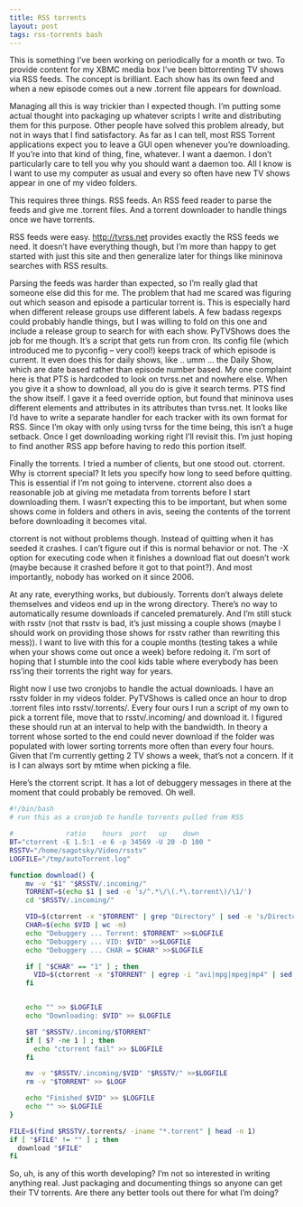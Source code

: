 ```yaml
---
title: RSS torrents
layout: post
tags: rss-torrents bash
---
```




This is something I’ve been working on periodically for a month or two. To provide content for my XBMC media box I’ve been bittorrenting TV shows via RSS feeds. The concept is brilliant. Each show has its own feed and when a new episode comes out a new .torrent file appears for download.

Managing all this is way trickier than I expected though. I’m putting some actual thought into packaging up whatever scripts I write and distributing them for this purpose. Other people have solved this problem already, but not in ways that I find satisfactory. As far as I can tell, most RSS Torrent applications expect you to leave a GUI open whenever you’re downloading. If you’re into that kind of thing, fine, whatever. I want a daemon. I don’t particularly care to tell you why you should want a daemon too. All I know is I want to use my computer as usual and every so often have new TV shows appear in one of my video folders.

This requires three things. RSS feeds. An RSS feed reader to parse the feeds and give me .torrent files. And a torrent downloader to handle things once we have torrents.

RSS feeds were easy. http://tvrss.net provides exactly the RSS feeds we need. It doesn’t have everything though, but I’m more than happy to get started with just this site and then generalize later for things like mininova searches with RSS results.

Parsing the feeds was harder than expected, so I’m really glad that someone else did this for me. The problem that had me scared was figuring out which season and episode a particular torrent is. This is especially hard when different release groups use different labels. A few badass regexps could probably handle things, but I was willing to fold on this one and include a release group to search for with each show. PyTVShows does the job for me though. It’s a script that gets run from cron. Its config file (which introduced me to pyconfig – very cool!) keeps track of which episode is current. It even does this for daily shows, like .. umm … the Daily Show, which are date based rather than episode number based. My one complaint here is that PTS is hardcoded to look on tvrss.net and nowhere else. When you give it a show to download, all you do is give it search terms. PTS find the show itself. I gave it a feed override option, but found that mininova uses different elements and attributes in its attributes than tvrss.net. It looks like I’d have to write a separate handler for each tracker with its own format for RSS. Since I’m okay with only using tvrss for the time being, this isn’t a huge setback. Once I get downloading working right I’ll revisit this. I’m just hoping to find another RSS app before having to redo this portion itself.

Finally the torrents. I tried a number of clients, but one stood out. ctorrent. Why is ctorrent special? It lets you specify how long to seed before quitting. This is essential if I’m not going to intervene. ctorrent also does a reasonable job at giving me metadata from torrents before I start downloading them. I wasn’t expecting this to be important, but when some shows come in folders and others in avis, seeing the contents of the torrent before downloading it becomes vital.

ctorrent is not without problems though. Instead of quitting when it has seeded it crashes. I can’t figure out if this is normal behavior or not. The -X option for executing code when it finishes a download flat out doesn’t work (maybe because it crashed before it got to that point?). And most importantly, nobody has worked on it since 2006.

At any rate, everything works, but dubiously. Torrents don’t always delete themselves and videos end up in the wrong directory. There’s no way to automatically resume downloads if canceled prematurely. And I’m still stuck with rsstv (not that rsstv is bad, it’s just missing a couple shows (maybe I should work on providing those shows for rsstv rather than rewriting this mess)). I want to live with this for a couple months (testing takes a while when your shows come out once a week) before redoing it. I’m sort of hoping that I stumble into the cool kids table where everybody has been rss’ing their torrents the right way for years.

Right now I use two cronjobs to handle the actual downloads. I have an rsstv folder in my videos folder. PyTVShows is called once an hour to drop .torrent files into rsstv/.torrents/. Every four ours I run a script of my own to pick a torrent file, move that to rsstv/.incoming/ and download it. I figured these should run at an interval to help with the bandwidth. In theory a torrent whose sorted to the end could never download if the folder was populated with lower sorting torrents more often than every four hours. Given that I’m currently getting 2 TV shows a week, that’s not a concern. If it is I can always sort by mtime when picking a file.

Here’s the ctorrent script. It has a lot of debuggery messages in there at the moment that could probably be removed. Oh well.

```bash
#!/bin/bash
# run this as a cronjob to handle torrents pulled from RSS

#             ratio    hours  port   up    down
BT="ctorrent -E 1.5:1 -e 6 -p 34569 -U 20 -D 100 "
RSSTV="/home/sagotsky/Video/rsstv"
LOGFILE="/tmp/autoTorrent.log"

function download() {
    mv -v "$1" "$RSSTV/.incoming/"
    TORRENT=$(echo $1 | sed -e 's/^.*\/\(.*\.torrent\)/\1/')
    cd "$RSSTV/.incoming/"

    VID=$(ctorrent -x "$TORRENT" | grep "Directory" | sed -e 's/Directory: //')
    CHAR=$(echo $VID | wc -m)
    echo "Debuggery ... Torrent: $TORRENT" >>$LOGFILE
    echo "Debuggery ... VID: $VID" >>$LOGFILE
    echo "Debuggery ... CHAR = $CHAR" >>$LOGFILE

    if [ "$CHAR" == "1" ] ; then
      VID=$(ctorrent -x "$TORRENT" | egrep -i "avi|mpg|mpeg|mp4" | sed -e 's/^<[0-9]*>\W*//' -e 's/\W*\[[0-9]*\]$//')
    fi


    echo "" >> $LOGFILE
    echo "Downloading: $VID" >> $LOGFILE

    $BT "$RSSTV/.incoming/$TORRENT"
    if [ $? -ne 1 ] ; then
      echo "ctorrent fail" >> $LOGFILE
    fi

    mv -v "$RSSTV/.incoming/$VID" "$RSSTV/" >>$LOGFILE
    rm -v "$TORRENT" >> $LOGF

    echo "Finished $VID" >> $LOGFILE
    echo "" >> $LOGFILE
}

FILE=$(find $RSSTV/.torrents/ -iname "*.torrent" | head -n 1)
if [ "$FILE" != "" ] ; then
  download "$FILE"
fi
```

So, uh, is any of this worth developing? I’m not so interested in writing anything real. Just packaging and documenting things so anyone can get their TV torrents. Are there any better tools out there for what I’m doing?

